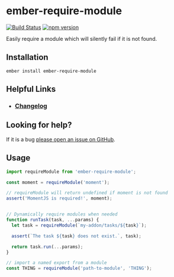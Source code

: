 # ember-require-module

[![Build Status](https://travis-ci.org/offirgolan/ember-require-module.svg)](https://travis-ci.org/offirgolan/ember-require-module)
[![npm version](https://badge.fury.io/js/ember-require-module.svg)](http://badge.fury.io/js/ember-require-module)

Easily require a module which will silently fail if it is not found.

## Installation

```
ember install ember-require-module
```

## Helpful Links

- ### [Changelog](CHANGELOG.md)

## Looking for help?
If it is a bug [please open an issue on GitHub](http://github.com/offirgolan/ember-require-module/issues).

## Usage

```js
import requireModule from 'ember-require-module';

const moment = requireModule('moment');

// requireModule will return undefined if moment is not found
assert('MomentJS is required!', moment);


// Dynamically require modules when needed
function runTask(task, ...params) {
  let task = requireModule(`my-addon/tasks/${task}`);

  assert(`The task ${task} does not exist.`, task);

  return task.run(...params);
}

// import a named export from a module
const THING = requireModule('path-to-module', 'THING');
```
